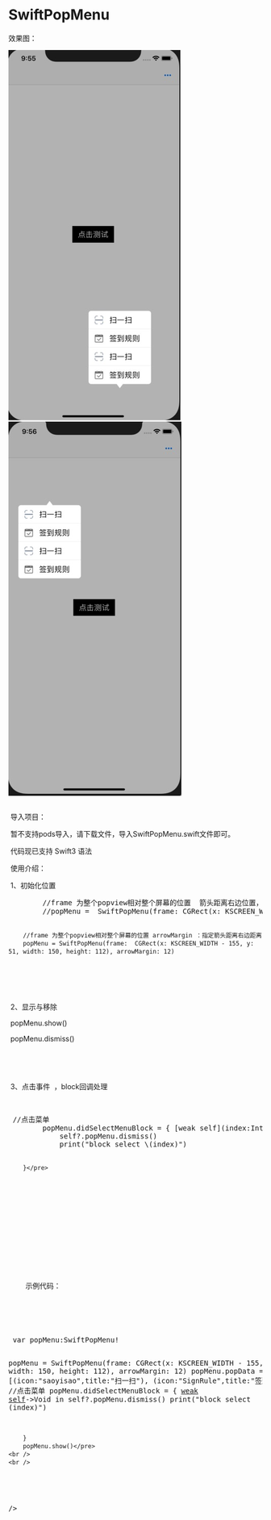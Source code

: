 # SwiftPopMenu
效果图：  

 ![image](https://github.com/TangledHusky/SwiftPopMenu/blob/master/img2.png)
 ![image](https://github.com/TangledHusky/SwiftPopMenu/blob/master/img1.png)
 
  
  <pre name="code" class="html"></pre>
<p>
	&nbsp;导入项目：
</p>
<p>
	&nbsp;暂不支持pods导入，请下载文件，导入SwiftPopMenu.swift文件即可。 &nbsp;
</p>
&nbsp;代码现已支持 Swift3 语法&nbsp;&nbsp;&nbsp;&nbsp;
<p>
	&nbsp;使用介绍：
</p>
<p>
	&nbsp;1、初始化位置
</p>
<pre name="code" class="objc">        //frame 为整个popview相对整个屏幕的位置  箭头距离右边位置，默认15
        //popMenu =  SwiftPopMenu(frame: CGRect(x: KSCREEN_WIDTH - 155, y: 51, width: 150, height: 112))

        //frame 为整个popview相对整个屏幕的位置 arrowMargin ：指定箭头距离右边距离
        popMenu = SwiftPopMenu(frame:  CGRect(x: KSCREEN_WIDTH - 155, y: 51, width: 150, height: 112), arrowMargin: 12)

</pre>
<br />
&nbsp;&nbsp;<br />

<p>
	&nbsp;2、显示与移除
</p>
<p>
</p>
<p class="p1">
	<span class="s1">&nbsp;popMenu</span><span class="s2">.</span><span class="s1">show</span><span class="s2">()</span>
</p>
<p>
	&nbsp;popMenu.dismiss() &nbsp;
</p>
<p>
	<br />
	
</p>
&nbsp; &nbsp;<br />

<p>
	&nbsp;3、点击事件 &nbsp;，block回调处理
</p>
&nbsp;
<pre name="code" class="html"> //点击菜单
        popMenu.didSelectMenuBlock = { [weak self](index:Int)-&gt;Void in
            self?.popMenu.dismiss()
            print(&quot;block select \(index)&quot;)
            
        }</pre>
<br />

<p>
	<br />
	
</p>
<p>
	示例代码：
</p>
<p>
	<pre name="code" class="html"> var popMenu:SwiftPopMenu!

 popMenu = SwiftPopMenu(frame:  CGRect(x: KSCREEN_WIDTH - 155, y: 51, width: 150, height: 112), arrowMargin: 12)
        popMenu.popData = [(icon:&quot;saoyisao&quot;,title:&quot;扫一扫&quot;),
                           (icon:&quot;SignRule&quot;,title:&quot;签到规则&quot;)]
        //点击菜单
        popMenu.didSelectMenuBlock = { [weak self](index:Int)-&gt;Void in
            self?.popMenu.dismiss()
            print(&quot;block select \(index)&quot;)
            
        }
        popMenu.show()</pre>
	<br />
	<br />
	
</p>
<br />/>
